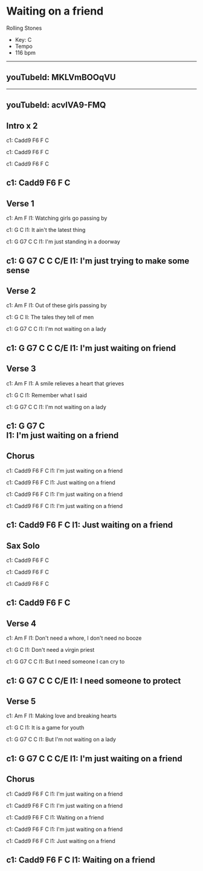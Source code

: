 # Waiting on a friend

Rolling Stones

 - Key: C
 - Tempo
 - 116 bpm

 
---
youTubeId: MKLVmBOOqVU
---

---
youTubeId: acvIVA9-FMQ
---

## Intro x 2
c1: Cadd9 F6 F C 

c1: Cadd9 F6 F C

c1: Cadd9 F6 F C

c1: Cadd9 F6 F C
---

## Verse 1

c1: Am                F
l1: Watching girls go passing by

c1: G                   C
l1: It ain't the latest thing

c1: G        G7            C       C
l1: I'm just standing in a doorway

c1: G        G7                  C   C C/E
l1: I'm just trying to make some sense
---

## Verse 2

c1: Am                  F
l1: Out of these girls passing by

c1: G                      C
ll: The tales they tell of men

c1: G       G7           C       C
l1: I'm not waiting on a lady

c1: G        G7         C     C  C/E
l1: I'm just waiting on friend
---

## Verse 3
c1: Am                 F
l1: A smile relieves a heart that grieves

c1: G               C
l1: Remember what I said

c1: G       G7           C       C
l1: I'm not waiting on a lady

c1: G        G7         C     
l1: I'm just waiting on a friend
---

## Chorus
c1: Cadd9 F6  F                 C
l1:       I'm just waiting on a friend

c1: Cadd9 F6  F                 C
l1:           Just waiting on a friend

c1: Cadd9 F6  F                 C
l1:       I'm just waiting on a friend

c1: Cadd9 F6  F                 C
l1:       I'm just waiting on a friend

c1: Cadd9 F6  F                 C
l1:           Just waiting on a friend
---

## Sax Solo
c1: Cadd9 F6 F C 

c1: Cadd9 F6 F C

c1: Cadd9 F6 F C

c1: Cadd9 F6 F C
---

## Verse 4
c1: Am                          F
l1: Don't need a whore, I don't need no booze

c1: G                   C
l1: Don't need a virgin priest

c1: G          G7            C       C
l1: But I need someone I can cry to

c1: G   G7            C     C  C/E
l1: I need someone to protect
---

## Verse 5
c1: Am              F
l1: Making love and breaking hearts

c1: G                C
l1: It is a game for youth

c1: G           G7           C       C
l1: But I'm not waiting on a lady

c1: G        G7           C     C  C/E
l1: I'm just waiting on a friend
---

## Chorus
c1: Cadd9 F6  F                 C
l1:       I'm just waiting on a friend

c1: Cadd9 F6  F                 C
l1:       I'm just waiting on a friend

c1: Cadd9 F6  F                 C
l1:                Waiting on a friend

c1: Cadd9 F6  F                 C
l1:       I'm just waiting on a friend

c1: Cadd9 F6  F                 C
l1:           Just waiting on a friend

c1: Cadd9 F6  F                 C
l1:                Waiting on a friend
---